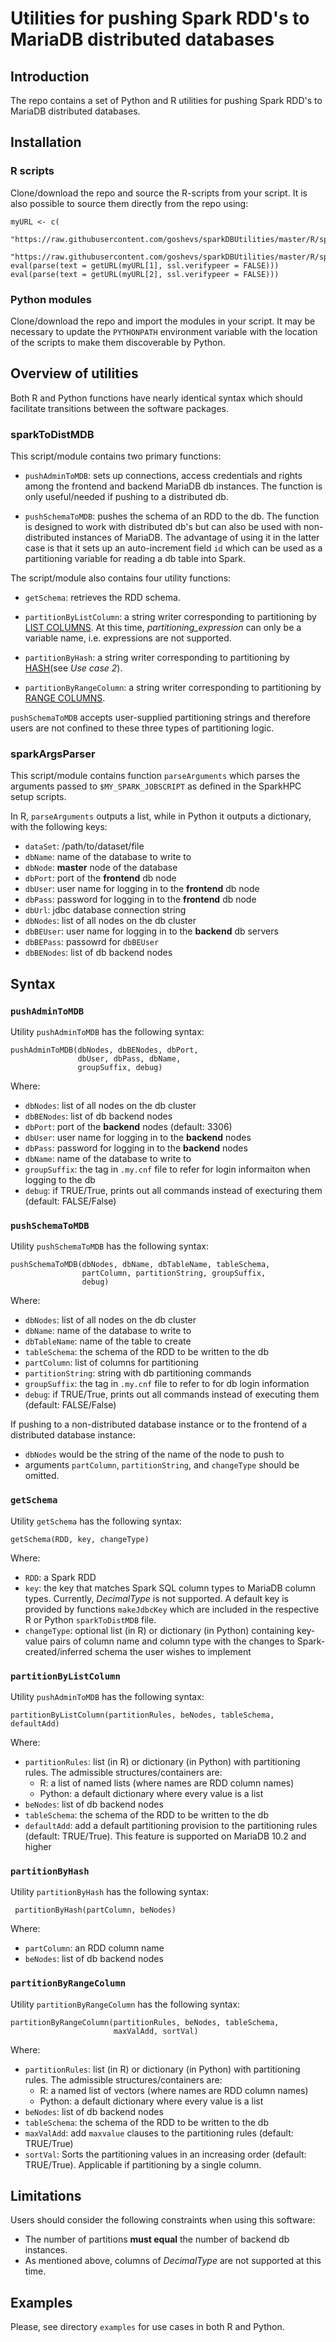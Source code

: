 # Utilities for pushing Spark RDD's to MariaDB distributed databases

## Introduction

The repo contains a set of Python and R utilities for pushing Spark
RDD's to MariaDB distributed databases.


## Installation

### R scripts

Clone/download the repo and source the R-scripts from your script. It
is also possible to source them directly from the repo using:

``` 
myURL <- c(
    "https://raw.githubusercontent.com/goshevs/sparkDBUtilities/master/R/sparkArgsParser.R",
    "https://raw.githubusercontent.com/goshevs/sparkDBUtilities/master/R/sparkToDistMDB.R")
eval(parse(text = getURL(myURL[1], ssl.verifypeer = FALSE)))
eval(parse(text = getURL(myURL[2], ssl.verifypeer = FALSE)))
```

### Python modules

Clone/download the repo and import the modules in your script. It may
be necessary to update the `PYTHONPATH` environment variable with the
location of the scripts to make them discoverable by Python.


## Overview of utilities

Both R and Python functions have nearly identical syntax which should
facilitate transitions between the software packages.

### sparkToDistMDB

This script/module contains two primary functions:

- `pushAdminToMDB`: sets up connections, access credentials and
  rights among the frontend and backend MariaDB db instances. The
  function is only useful/needed if pushing to a distributed db.
  
- `pushSchemaToMDB`: pushes the schema of an RDD to the db. The
  function is designed to work with distributed db's but can also be
  used with non-distributed instances of MariaDB. The advantage of
  using it in the latter case is that it sets up an auto-increment
  field `id` which can be used as a partitioning variable for reading
  a db table into Spark.

The script/module also contains four utility functions:

- `getSchema`: retrieves the RDD schema. 

- `partitionByListColumn`: a string writer corresponding to
partitioning by
[LIST COLUMNS](https://mariadb.com/kb/en/library/range-columns-and-list-columns-partitioning-types/).
At this time, *partitioning_expression* can only be a variable name, i.e.
expressions are not supported.

- `partitionByHash`: a string writer corresponding to partitioning by
[HASH](https://mariadb.com/kb/en/library/spider-use-cases/)(see *Use
case 2*).

- `partitionByRangeColumn`: a string writer corresponding to
partitioning by
[RANGE COLUMNS](https://mariadb.com/kb/en/library/range-columns-and-list-columns-partitioning-types/).


`pushSchemaToMDB` accepts user-supplied partitioning strings and
therefore users are not confined to these three types of
partitioning logic.


### sparkArgsParser

This script/module contains function `parseArguments` which parses
the arguments passed to `$MY_SPARK_JOBSCRIPT` as defined in the
SparkHPC setup scripts. 

In R, `parseArguments` outputs a list, while in Python it outputs a
dictionary, with the following keys:

- `dataSet`:  /path/to/dataset/file  
- `dbName`: name of the database to write to  
- `dbNode`: **master** node of the database  
- `dbPort`: port of the **frontend** db node  
- `dbUser`: user name for logging in to the **frontend** db node  
- `dbPass`: password for logging in to the **frontend** db node  
- `dbUrl`: jdbc database connection string   
- `dbNodes`: list of all nodes on the db cluster  
- `dbBEUser`: user name for logging in to the **backend** db servers  
- `dbBEPass`: passowrd for `dbBEUser`  
- `dbBENodes`: list of db backend nodes  


## Syntax

### `pushAdminToMDB`

Utility `pushAdminToMDB` has the following syntax:

```
pushAdminToMDB(dbNodes, dbBENodes, dbPort,
               dbUser, dbPass, dbName, 
               groupSuffix, debug)
```

Where:

- `dbNodes`: list of all nodes on the db cluster  
- `dbBENodes`: list of db backend nodes  
- `dbPort`: port of the **backend** nodes (default: 3306)  
- `dbUser`: user name for logging in to the **backend** nodes  
- `dbPass`: password for logging in to the **backend** nodes  
- `dbName`: name of the database to write to  
- `groupSuffix`: the tag in `.my.cnf` file to refer for login
  informaiton when logging to the db  
- `debug`: if TRUE/True, prints out all commands instead of execturing
  them (default: FALSE/False)


### `pushSchemaToMDB`

Utility `pushSchemaToMDB` has the following syntax:

```
pushSchemaToMDB(dbNodes, dbName, dbTableName, tableSchema,
                partColumn, partitionString, groupSuffix,
                debug)
```

Where:

- `dbNodes`: list of all nodes on the db cluster  
- `dbName`: name of the database to write to  
- `dbTableName`: name of the table to create  
- `tableSchema`: the schema of the RDD to be written to the db  
- `partColumn`: list of columns for partitioning  
- `partitionString`: string with db partitioning commands  
- `groupSuffix`: the tag in `.my.cnf` file to refer to for db login
  information  
- `debug`: if TRUE/True, prints out all commands instead of executing
  them (default: FALSE/False)  

If pushing to a non-distributed database instance or to the frontend 
of a distributed database instance:  
- `dbNodes` would be the string of the name of the node to push to  
- arguments `partColumn`, `partitionString`, and `changeType` should
  be omitted.


### `getSchema`

Utility `getSchema` has the following syntax:

```
getSchema(RDD, key, changeType)
```

Where:

- `RDD`: a Spark RDD  
- `key`: the key that matches Spark SQL column types to MariaDB column
  types. Currently, *DecimalType* is not supported. A default key is
  provided by functions `makeJdbcKey` which are included in the
  respective R or Python `sparkToDistMDB` file.
- `changeType`: optional list (in R) or dictionary (in Python) containing
  key-value pairs of column name and column type with the
  changes to Spark-created/inferred schema the user wishes to implement  


### `partitionByListColumn`

Utility `pushAdminToMDB` has the following syntax:

``` 
partitionByListColumn(partitionRules, beNodes, tableSchema, defaultAdd)
```

Where:

- `partitionRules`: list (in R) or dictionary (in Python) with
  partitioning rules. The admissible structures/containers are:  
  - R: a list of named lists (where names are RDD column names)  
  - Python: a default dictionary where every value is a list  
- `beNodes`: list of db backend nodes  
- `tableSchema`: the schema of the RDD to be written to the db  
- `defaultAdd`: add a default partitioning provision to the partitioning
  rules (default: TRUE/True). This feature is supported on MariaDB 10.2 and
  higher  
  

### `partitionByHash`

Utility `partitionByHash` has the following syntax:

```
 partitionByHash(partColumn, beNodes)
 ```
 
 Where: 
 
 - `partColumn`: an RDD column name  
 - `beNodes`: list of db backend nodes  
 
 
### `partitionByRangeColumn`

Utility `partitionByRangeColumn` has the following syntax:

```
partitionByRangeColumn(partitionRules, beNodes, tableSchema,
                       maxValAdd, sortVal)
```

Where:

- `partitionRules`: list (in R) or dictionary (in Python) with
  partitioning rules. The admissible structures/containers are:  
  - R: a named list of vectors (where names are RDD column names)  
  - Python: a default dictionary where every value is a list  
- `beNodes`: list of db backend nodes  
- `tableSchema`: the schema of the RDD to be written to the db  
- `maxValAdd`: add `maxvalue` clauses to the partitioning rules
  (default: TRUE/True)  
- `sortVal`: Sorts the partitioning values in an increasing order
  (default: TRUE/True). Applicable if partitioning by a single column. 


## Limitations

Users should consider the following constraints when using this
software:
- The number of partitions **must equal** the number of backend db
  instances.
- As mentioned above, columns of *DecimalType* are not supported at
  this time.

  

## Examples

Please, see directory `examples` for use cases in both R and Python.

